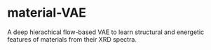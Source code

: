 # material-VAE
A deep hierachical flow-based VAE to learn structural and energetic features of materials from their XRD spectra.
